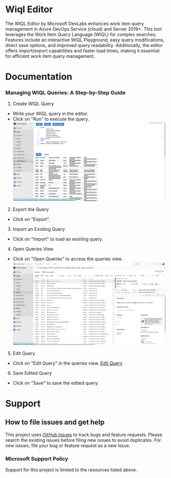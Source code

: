 # Wiql Editor

The WIQL Editor by Microsoft DevLabs enhances work item query management in Azure DevOps Service (cloud) and Server 2019+. This tool leverages the Work Item Query Language (WIQL) for complex searches. Features include an interactive WIQL Playground, easy query modifications, direct save options, and improved query readability. Additionally, the editor offers import/export capabilities and faster load times, making it essential for efficient work item query management.

# Documentation

### Managing WIQL Queries: A Step-by-Step Guide

1. Create WIQL Query

- Write your WIQL query in the editor.
- Click on "Run" to execute the query.
  ![WiQL](img/Query.png)

2. Export the Query

- Click on "Export".

3. Import an Existing Query

- Click on "Import" to load an existing query.

4. Open Queries View

- Click on "Open Queries" to access the queries view.
  ![Query](img/Queries.png)

5. Edit Query

- Click on "Edit Query" in the queries view.
  [Edit Query](img/EditQuery.png)

6. Save Edited Query

- Click on "Save" to save the edited query.

# Support

## How to file issues and get help

This project uses [GitHub Issues](https://github.com/microsoft/wiql-editor) to track bugs and feature requests. Please search the existing issues before filing new issues to avoid duplicates. For new issues, file your bug or feature request as a new Issue.

### Microsoft Support Policy

Support for this project is limited to the resources listed above.